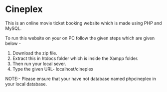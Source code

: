 # Cineplex

This is an online movie ticket booking website which is made using PHP and MySQL.

To run this website on your on PC follow the given steps which are given below - 
1. Download the zip file.
2. Extract this in htdocs folder which is inside the Xampp folder.
3. Then run your local sever.
4. Type the given URL- localhost/cineplex

NOTE:- Please ensure that your have not database named phpcineplex in your local database.
